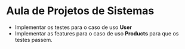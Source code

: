 # Aula de Projetos de Sistemas

* Implementar os testes para o caso de uso **User**
* Implementar as features para o caso de uso **Products** para que os testes passem.